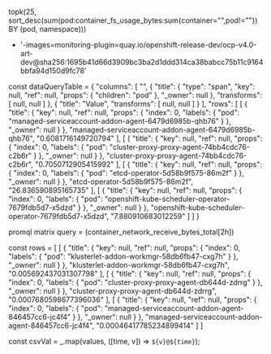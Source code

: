 topk(25, sort_desc(sum(pod:container_fs_usage_bytes:sum{container="",pod!=""}) BY (pod, namespace)))

- '-images=monitoring-plugin=quay.io/openshift-release-dev/ocp-v4.0-art-dev@sha256:1695b41d66d3909bc3ba2d1ddd314ca38babcc75b11c9164bbfa94d150d9fc78'


const dataQueryTable = {
    "columns": [
        "",
        {
            "title": {
                "type": "span",
                "key": null,
                "ref": null,
                "props": {
                    "children": "pod"
                },
                "_owner": null
            },
            "transforms": [
                null,
                null
            ]
        },
        {
            "title": "Value",
            "transforms": [
                null,
                null
            ]
        }
    ],
    "rows": [
        [
            {
                "title": {
                    "key": null,
                    "ref": null,
                    "props": {
                        "index": 0,
                        "labels": {
                            "pod": "managed-serviceaccount-addon-agent-6479d6985b-qhb76"
                        }
                    },
                    "_owner": null
                }
            },
            "managed-serviceaccount-addon-agent-6479d6985b-qhb76",
            "0.6081716149720794"
        ],
        [
            {
                "title": {
                    "key": null,
                    "ref": null,
                    "props": {
                        "index": 0,
                        "labels": {
                            "pod": "cluster-proxy-proxy-agent-74bb4cdc76-c2b6r"
                        }
                    },
                    "_owner": null
                }
            },
            "cluster-proxy-proxy-agent-74bb4cdc76-c2b6r",
            "0.7050712905415992"
        ],
        [
            {
                "title": {
                    "key": null,
                    "ref": null,
                    "props": {
                        "index": 0,
                        "labels": {
                            "pod": "etcd-operator-5d58b9f575-86m2f"
                        }
                    },
                    "_owner": null
                }
            },
            "etcd-operator-5d58b9f575-86m2f",
            "26.836590895165735"
        ],
        [
            {
                "title": {
                    "key": null,
                    "ref": null,
                    "props": {
                        "index": 0,
                        "labels": {
                            "pod": "openshift-kube-scheduler-operator-7679fdb5d7-x5dzd"
                        }
                    },
                    "_owner": null
                }
            },
            "openshift-kube-scheduler-operator-7679fdb5d7-x5dzd",
            "7.880910683012259"
        ]
    ]
}

promql matrix query = (container_network_receive_bytes_total[2h])

const rows = [
    [
        {
            "title": {
                "key": null,
                "ref": null,
                "props": {
                    "index": 0,
                    "labels": {
                        "pod": "klusterlet-addon-workmgr-58db6fb47-cxg7h"
                    }
                },
                "_owner": null
            }
        },
        "klusterlet-addon-workmgr-58db6fb47-cxg7h",
        "0.005692437031307798"
    ],
    [
        {
            "title": {
                "key": null,
                "ref": null,
                "props": {
                    "index": 0,
                    "labels": {
                        "pod": "cluster-proxy-proxy-agent-db644d-zdrrg"
                    }
                },
                "_owner": null
            }
        },
        "cluster-proxy-proxy-agent-db644d-zdrrg",
        "0.0007680598677396036"
    ],
    [
        {
            "title": {
                "key": null,
                "ref": null,
                "props": {
                    "index": 0,
                    "labels": {
                        "pod": "managed-serviceaccount-addon-agent-846457cc6-jc4f4"
                    }
                },
                "_owner": null
            }
        },
        "managed-serviceaccount-addon-agent-846457cc6-jc4f4",
        "0.00046417785234899414"
    ]
]
 

  const csvVal = _.map(values, ([time, v]) => `${v}@${time}`);